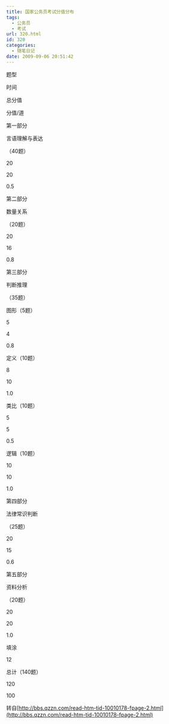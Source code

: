 ```yaml
---
title: 国家公务员考试分值分布
tags:
  - 公务员
  - 考试
url: 320.html
id: 320
categories:
  - 随笔日记
date: 2009-09-06 20:51:42
---
```


题型

时间

总分值

分值/道

第一部分

言语理解与表达

（40题）

20

20

0.5

第二部分

数量关系

（20题）

20

16

0.8

第三部分

判断推理

（35题）

图形（5题）

5

4

0.8

定义（10题）

8

10

1.0

类比（10题）

5

5

0.5

逻辑（10题）

10

10

1.0

第四部分

法律常识判断

（25题）

20

15

0.6

第五部分

资料分析

（20题）

20

20

1.0

填涂

12

总计（140题）

120

100

转自[http://bbs.qzzn.com/read-htm-tid-10010178-fpage-2.html](http://bbs.qzzn.com/read-htm-tid-10010178-fpage-2.html)
